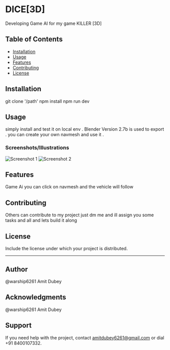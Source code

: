 # DICE[3D]

Developing Game AI for my game KILLER [3D] 

## Table of Contents
- [Installation](#installation)
- [Usage](#usage)
- [Features](#features)
- [Contributing](#contributing)
- [License](#license)

## Installation

git clone '/path'
npm install 
npm run dev

## Usage

simply install and test it on local env .
Blender Version 2.7b is used to export .
you can create your own navmesh and use it .

### Screenshots/Illustrations


![Screenshot 1](public/Images/1.png)
![Screenshot 2](public/Images/2.png)

## Features

Game Ai you can click on navmesh and the vehicle will follow

## Contributing

Others can contribute to my project just dm me and ill assign you some tasks and all and lets build it along

## License

Include the license under which your project is distributed.

---

## Author

@warship6261 Amit Dubey 

## Acknowledgments

@warship6261 Amit Dubey

## Support

If you need help with the project, contact amitdubey6261@gmail.com or dial +91 8400107332.

